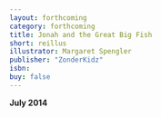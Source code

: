 ```yaml
---
layout: forthcoming
category: forthcoming
title: Jonah and the Great Big Fish
short: reillus
illustrator: Margaret Spengler
publisher: "ZonderKidz"
isbn:
buy: false
---
```


__July 2014__
